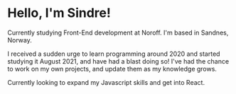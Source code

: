 # Hello, I'm Sindre!

Currently studying Front-End development at Noroff. I'm based in Sandnes, Norway.

I received a sudden urge to learn programming around 2020 and started studying it August 2021, and have had a blast doing so!
I've had the chance to work on my own projects, and update them as my knowledge grows.

Currently looking to expand my Javascript skills and get into React.

